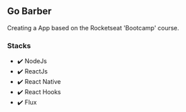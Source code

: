 ## Go Barber

Creating a App based on the Rocketseat 'Bootcamp' course.

### Stacks

- :heavy_check_mark: NodeJs
- :heavy_check_mark: ReactJs
- :heavy_check_mark: React Native
- :heavy_check_mark: React Hooks
- :heavy_check_mark: Flux
